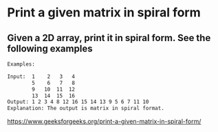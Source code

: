 # Print a given matrix in spiral form

## Given a 2D array, print it in spiral form. See the following examples

```txt
Examples: 

Input:  1    2   3   4
        5    6   7   8
        9   10  11  12
        13  14  15  16
Output: 1 2 3 4 8 12 16 15 14 13 9 5 6 7 11 10 
Explanation: The output is matrix in spiral format.
```

https://www.geeksforgeeks.org/print-a-given-matrix-in-spiral-form/
